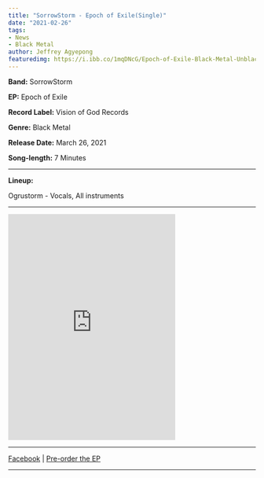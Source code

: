 ```yaml
---
title: "SorrowStorm - Epoch of Exile(Single)"
date: "2021-02-26"
tags:
- News
- Black Metal
author: Jeffrey Agyepong
featuredimg: https://i.ibb.co/1mqDNcG/Epoch-of-Exile-Black-Metal-Unblack-Metal.jpg
---
```


**Band:** SorrowStorm

**EP:** Epoch of Exile

**Record Label:** Vision of God Records

**Genre:** Black Metal

**Release Date:** March 26, 2021

**Song-length:** 7 Minutes

<hr>

**Lineup:**

Ogrustorm - Vocals, All instruments

<hr>

<iframe style="border: 0; width: 340px; height: 460px;" src="https://bandcamp.com/EmbeddedPlayer/album=3348578959/size=large/bgcol=ffffff/linkcol=0687f5/tracklist=false/track=2845593880/transparent=true/" seamless><a href="https://visionofgodrecords.bandcamp.com/album/epoch-of-exile-black-metal-unblack-metal">Epoch of Exile (Black Metal/Unblack Metal) by Sorrowstorm</a></iframe>

<hr>

[Facebook](https://web.facebook.com/Sorrowstorm-102449901881776) | [Pre-order the EP](https://visionofgodrecords.bandcamp.com/album/epoch-of-exile-black-metal-unblack-metal) 

<hr>

